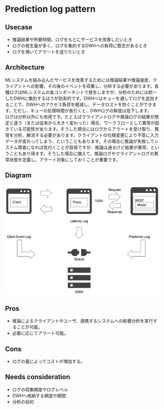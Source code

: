 # Prediction log pattern

## Usecase
- 推論結果や所要時間、ログをもとにサービスを改善したいとき
- ログの発生量が多く、ログを集約するDWHへの負荷に懸念があるとき
- ログを用いてアラートを送りたいとき

## Architecture
MLシステムを組み込んだサービスを改善するためには推論結果や推論速度、クライアントへの影響、その後のイベントを収集し、分析する必要があります。各種ログはMLシステムの各コンポーネントで発生しますが、分析のためには統一したDWHに集約するほうが効率的です。DWHへはキューを通してログを追加することで、DWHへのアクセス負荷を軽減し、データロストを防ぐことができます。ただし、キューの処理時間が長引くと、DWHログの鮮度は低下します。<br>
ログは分析以外にも有用です。たとえばクライアントログや推論ログの結果が想定と違う（または従来から大きく変わった）場合、ワークフローとして異常が起きている可能性があります。そうした場合にはログからアラートを受け取り、異常を分析、解消する必要があります。クライアントの仕様変更により不意に入力データが変わってしまう、ということもあります。その場合に推論が失敗してシステム障害になれば気付くことが容易ですが、推論は通るけど結果が異常、ということもあり得ます。そうした場合に備えて、推論ログやクライアントログの異常状態を定義し、アラート対象にしておくことが重要です。


## Diagram
![diagram](diagram.png)


## Pros
- 推論によるクライアントやユーザ、連携するシステムへの影響分析を実行することが可能。
- 必要に応じてアラート可能。

## Cons
- ログの量によってコストが増加する。

## Needs consideration
- ログの収集頻度やログレベル
- DWHへ格納する頻度や期間
- 分析の目的